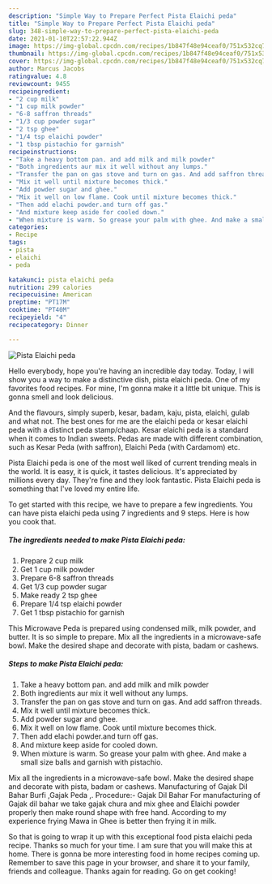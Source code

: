 ```yaml
---
description: "Simple Way to Prepare Perfect Pista Elaichi peda"
title: "Simple Way to Prepare Perfect Pista Elaichi peda"
slug: 348-simple-way-to-prepare-perfect-pista-elaichi-peda
date: 2021-01-10T22:57:22.944Z
image: https://img-global.cpcdn.com/recipes/1b847f48e94ceaf0/751x532cq70/pista-elaichi-peda-recipe-main-photo.jpg
thumbnail: https://img-global.cpcdn.com/recipes/1b847f48e94ceaf0/751x532cq70/pista-elaichi-peda-recipe-main-photo.jpg
cover: https://img-global.cpcdn.com/recipes/1b847f48e94ceaf0/751x532cq70/pista-elaichi-peda-recipe-main-photo.jpg
author: Marcus Jacobs
ratingvalue: 4.8
reviewcount: 9455
recipeingredient:
- "2 cup milk"
- "1 cup milk powder"
- "6-8 saffron threads"
- "1/3 cup powder sugar"
- "2 tsp ghee"
- "1/4 tsp elaichi powder"
- "1 tbsp pistachio for garnish"
recipeinstructions:
- "Take a heavy bottom pan. and add milk and milk powder"
- "Both ingredients aur mix it well without any lumps."
- "Transfer the pan on gas stove and turn on gas. And add saffron threads."
- "Mix it well until mixture becomes thick."
- "Add powder sugar and ghee."
- "Mix it well on low flame. Cook until mixture becomes thick."
- "Then add elachi powder.and turn off gas."
- "And mixture keep aside for cooled down."
- "When mixture is warm. So grease your palm with ghee. And make a small size balls and garnish with pistachio."
categories:
- Recipe
tags:
- pista
- elaichi
- peda

katakunci: pista elaichi peda 
nutrition: 299 calories
recipecuisine: American
preptime: "PT17M"
cooktime: "PT40M"
recipeyield: "4"
recipecategory: Dinner

---
```



![Pista Elaichi peda](https://img-global.cpcdn.com/recipes/1b847f48e94ceaf0/751x532cq70/pista-elaichi-peda-recipe-main-photo.jpg)

Hello everybody, hope you're having an incredible day today. Today, I will show you a way to make a distinctive dish, pista elaichi peda. One of my favorites food recipes. For mine, I'm gonna make it a little bit unique. This is gonna smell and look delicious.

And the flavours, simply superb, kesar, badam, kaju, pista, elaichi, gulab and what not. The best ones for me are the elaichi peda or kesar elaichi peda with a distinct peda stamp/chaap. Kesar elaichi peda is a standard when it comes to Indian sweets. Pedas are made with different combination, such as Kesar Peda (with saffron), Elaichi Peda (with Cardamom) etc.

Pista Elaichi peda is one of the most well liked of current trending meals in the world. It is easy, it is quick, it tastes delicious. It's appreciated by millions every day. They're fine and they look fantastic. Pista Elaichi peda is something that I've loved my entire life.


To get started with this recipe, we have to prepare a few ingredients. You can have pista elaichi peda using 7 ingredients and 9 steps. Here is how you cook that.

<!--inarticleads1-->

##### The ingredients needed to make Pista Elaichi peda:

1. Prepare 2 cup milk
1. Get 1 cup milk powder
1. Prepare 6-8 saffron threads
1. Get 1/3 cup powder sugar
1. Make ready 2 tsp ghee
1. Prepare 1/4 tsp elaichi powder
1. Get 1 tbsp pistachio for garnish


This Microwave Peda is prepared using condensed milk, milk powder, and butter. It is so simple to prepare. Mix all the ingredients in a microwave-safe bowl. Make the desired shape and decorate with pista, badam or cashews. 

<!--inarticleads2-->

##### Steps to make Pista Elaichi peda:

1. Take a heavy bottom pan. and add milk and milk powder
1. Both ingredients aur mix it well without any lumps.
1. Transfer the pan on gas stove and turn on gas. And add saffron threads.
1. Mix it well until mixture becomes thick.
1. Add powder sugar and ghee.
1. Mix it well on low flame. Cook until mixture becomes thick.
1. Then add elachi powder.and turn off gas.
1. And mixture keep aside for cooled down.
1. When mixture is warm. So grease your palm with ghee. And make a small size balls and garnish with pistachio.


Mix all the ingredients in a microwave-safe bowl. Make the desired shape and decorate with pista, badam or cashews. Manufacturing of Gajak Dil Bahar Burfi ,Gajak Peda ,. Procedure:- Gajak Dil Bahar For manufacturing of Gajak dil bahar we take gajak chura and mix ghee and Elaichi powder properly then make round shape with free hand. According to my experience frying Mawa in Ghee is better then frying it in milk. 

So that is going to wrap it up with this exceptional food pista elaichi peda recipe. Thanks so much for your time. I am sure that you will make this at home. There is gonna be more interesting food in home recipes coming up. Remember to save this page in your browser, and share it to your family, friends and colleague. Thanks again for reading. Go on get cooking!
